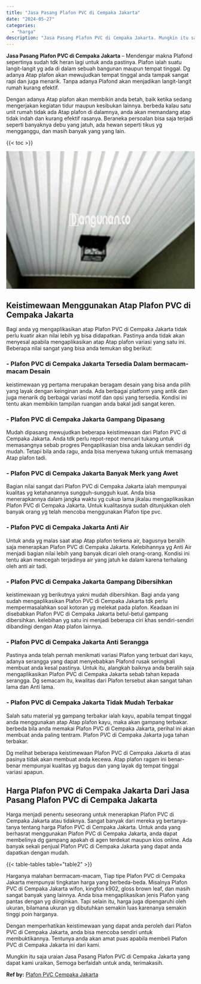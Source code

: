 ```yaml
---
title: "Jasa Pasang Plafon PVC di Cempaka Jakarta"
date: "2024-05-27"
categories: 
  - "harga"
description: "Jasa Pasang Plafon PVC di Cempaka Jakarta. Mungkin itu saja uraian Jasa Pasang Plafon PVC di Cempaka Jakarta yang dapat kami uraikan, Semoga berfaidah untuk..."
---
```


**Jasa Pasang Plafon PVC di Cempaka Jakarta** – Mendengar makna Plafond sepertinya sudah tdk heran lagi untuk anda pastinya. Plafon ialah suatu langit-langit yg ada di dalam sebuah bangunan maupun tempat tinggal. Dg adanya Atap plafon akan mewujudkan tempat tinggal anda tampak sangat rapi dan juga menarik. Tanpa adanya Plafond akan menjadikan langit-langit rumah kurang efektif.

Dengan adanya Atap plafon akan membikin anda betah, baik ketika sedang mengerjakan kegiatan tidur maupun kesibukan lainnya. berbeda kalau satu unit rumah tidak ada Atap plafon di dalamnya, anda akan memandang atap tidak indah dan kurang efektif rasanya. Beraneka persoalan bisa saja terjadi seperti banyaknya debu yang jatuh, ada hewan seperti tikus yg mengganggu, dan masih banyak yang yang lain.

{{< toc >}}

![Jasa Pasang Plafon PVC di Cempaka Jakarta](/images/flafond-pvc-murah31.png)

## Keistimewaan Menggunakan Atap Plafon PVC di Cempaka Jakarta

Bagi anda yg mengaplikasikan atap Plafon PVC di Cempaka Jakarta tidak perlu kuatir akan nilai lebih yg bisa didapatkan. Pastinya anda tidak akan menyesal apabila mengaplikasikan atap Atap plafon variasi yang satu ini. Beberapa nilai sangat yang bisa anda temukan sbg berikut:

### \- Plafon PVC di Cempaka Jakarta Tersedia Dalam bermacam-macam Desain

keistimewaan yg pertama merupakan beragam desain yang bisa anda pilih yang layak dengan keinginan anda. Ada berbagai platform yang antik dan juga menarik dg berbagai variasi motif dan opsi yang tersedia. Kondisi ini tentu akan membikin tampilan ruangan anda bakal jadi sangat keren.

### \- Plafon PVC di Cempaka Jakarta Gampang Dipasang

Mudah dipasang mewujudkan beberapa keistimewaan dari Plafon PVC di Cempaka Jakarta. Anda tdk perlu repot-repot mencari tukang untuk memasangnya sebab progres Pengaplikasian bisa anda lakukan sendiri dg mudah. Tetapi bila anda ragu, anda bisa menyewa tukang untuk memasang Atap plafon tadi.

### \- Plafon PVC di Cempaka Jakarta Banyak Merk yang Awet

Bagian nilai sangat dari Plafon PVC di Cempaka Jakarta ialah mempunyai kualitas yg ketahanannya sungguh-sungguh kuat. Anda bisa menerapkannya dalam jangka waktu yg cukup lama jikalau mengaplikasikan Plafon PVC di Cempaka Jakarta. Untuk kualitasnya sudah ditunjukkan oleh banyak orang yg telah mencoba menggunakan Plafon tipe pvc.

### \- Plafon PVC di Cempaka Jakarta Anti Air

Untuk anda yg malas saat atap Atap plafon terkena air, bagusnya beralih saja menerapkan Plafon PVC di Cempaka Jakarta. Kelebihannya yg Anti Air menjadi bagian nilai lebih yang banyak dicari oleh orang-orang. Kondisi ini tentu akan mencegah terjadinya air yang jatuh ke dalam karena terhalang oleh anti air tadi.

### \- Plafon PVC di Cempaka Jakarta Gampang Dibersihkan

keistimewaan yg berikutnya yakni mudah dibersihkan. Bagi anda yang sudah mengaplikasikan Plafon PVC di Cempaka Jakarta tdk perlu mempermasalahkan soal kotoran yg melekat pada plafon. Keadaan ini disebabkan Plafon PVC di Cempaka Jakarta betul-betul gampang dibersihkan. kelebihan yg satu ini menjadi beberapa ciri khas sendiri-sendiri dibandingi dengan Atap plafon lainnya.

### \- Plafon PVC di Cempaka Jakarta Anti Serangga

Pastinya anda telah pernah menikmati variasi Plafon yang terbuat dari kayu, adanya serangga yang dapat menyebabkan Plafond rusak seringkali membuat anda kesal pastinya. Untuk itu, alangkah baiknya anda beralih saja mengaplikasikan Plafon PVC di Cempaka Jakarta sebab tahan kepada serangga. Dg semacam itu, kwalitas dari Plafon tersebut akan sangat tahan lama dan Anti lama.

### \- Plafon PVC di Cempaka Jakarta Tidak Mudah Terbakar

Salah satu material yg gampang terbakar ialah kayu, apabila tempat tinggal anda menggunakan atap Atap plafon kayu, maka akan gampang terbakar. berbeda bila anda memakai Plafon PVC di Cempaka Jakarta, perihal ini akan membuat anda paling tentram. Plafon PVC di Cempaka Jakarta juga tahan terbakar.

Dg melihat beberapa keistimewaan Plafon PVC di Cempaka Jakarta di atas pasinya tidak akan membuat anda kecewa. Atap plafon ragam ini benar-benar mempunyai kualitas yg bagus dan yang layak dg tempat tinggal variasi apapun.

## Harga Plafon PVC di Cempaka Jakarta Dari Jasa Pasang Plafon PVC di Cempaka Jakarta

Harga menjadi penentu seseorang untuk menerapkan Plafon PVC di Cempaka Jakarta atau tidaknya. Sangat banyak dari mereka yg bertanya-tanya tentang harga Plafon PVC di Cempaka Jakarta. Untuk anda yang berhasrat menggunakan Plafon PVC di Cempaka Jakarta, anda dapat membelinya dg gampang apakah di agen terdekat maupun kios online. Ada banyak sekali penjual Plafon PVC di Cempaka Jakarta yang dapat anda dapatkan dengan mudah.

{{< table-tables table="table2" >}}

Harganya malahan bermacam-macam, Tiap tipe Plafon PVC di Cempaka Jakarta mempunyai tingkatan harga yang berbeda-beda. Misalnya Plafon PVC di Cempaka Jakarta wifon, kingfon k902, gloss brown leaf, dan masih sangat banyak yang lainnya. Anda bisa mengaplikasikan jenis Plafon yang pantas dengan yg diinginkan. Tapi selain itu, harga juga dipengaruhi oleh ukuran, bilamana ukuran yg dibutuhkan semakin luas karenanya semakin tinggi poin harganya.

Dengan memperhatikan keistimewaan yang dapat anda peroleh dari Plafon PVC di Cempaka Jakarta, anda bisa mencoba sendiri untuk membuktikannya. Tentunya anda akan amat puas apabila membeli Plafon PVC di Cempaka Jakarta ini dari kami.

Mungkin itu saja uraian Jasa Pasang Plafon PVC di Cempaka Jakarta yang dapat kami uraikan, Semoga berfaidah untuk anda, terimakasih.

**Ref by:** [Plafon PVC Cempaka Jakarta](https://id.wikipedia.org/wiki/Plafon)
